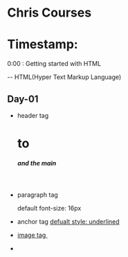 # Chris Courses
# Timestamp:
0:00 : Getting started with HTML 

-- HTML(Hyper Text Markup Language)

## Day-01

- header tag <h1> to <h5> and the main <header>

- paragraph tag <p> default font-size: 16px

- anchor tag <a href=""> defualt style: underlined

- image tag <img src="">

- 